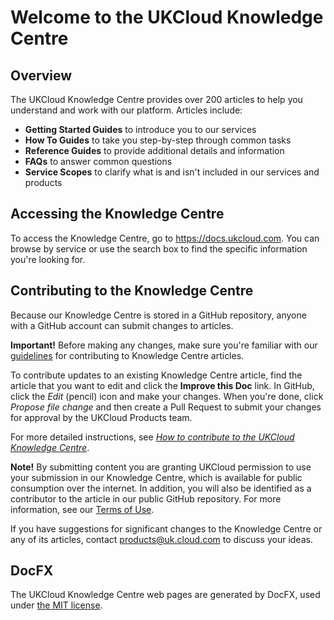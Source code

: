 # Welcome to the UKCloud Knowledge Centre

## Overview

The UKCloud Knowledge Centre provides over 200 articles to help you understand and work with our platform. Articles include:

- **Getting Started Guides** to introduce you to our services
- **How To Guides** to take you step-by-step through common tasks
- **Reference Guides** to provide additional details and information
- **FAQs** to answer common questions
- **Service Scopes** to clarify what is and isn't included in our services and products

## Accessing the Knowledge Centre

To access the Knowledge Centre, go to <https://docs.ukcloud.com>. You can browse by service or use the search box to find the specific information you're looking for.

## Contributing to the Knowledge Centre

Because our Knowledge Centre is stored in a GitHub repository, anyone with a GitHub account can submit changes to articles.

**Important!**  Before making any changes, make sure you're familiar with our [guidelines](https://docs.ukcloud.com/articles/other/other-ref-knowledge-guidelines.html) for contributing to Knowledge Centre articles.

To contribute updates to an existing Knowledge Centre article, find the article that you want to edit and click the **Improve this Doc** link. In GitHub, click the *Edit* (pencil) icon and make your changes. When you're done, click *Propose file change* and then create a Pull Request to submit your changes for approval by the UKCloud Products team.

For more detailed instructions, see [*How to contribute to the UKCloud Knowledge Centre*](https://docs.ukcloud.com/articles/other/other-how-contribute-knowledge.html).

**Note!** By submitting content you are granting UKCloud permission to use your submission in our Knowledge Centre, which is available for public consumption over the internet. In addition, you will also be identified as a contributor to the article in our public GitHub repository. For more information, see our [Terms of Use](https://ukcloud.com/terms-and-conditions).

If you have suggestions for significant changes to the Knowledge Centre or any of its articles, contact <products@uk.cloud.com> to discuss your ideas.

## DocFX

The UKCloud Knowledge Centre web pages are generated by DocFX, used under [the MIT license](LICENSE).